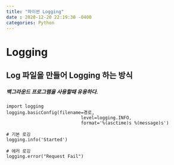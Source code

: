 ```yaml
---
title: "파이썬 Logging"
date : 2020-12-20 22:19:30 -0400
categories: Python
---
```



# Logging

## Log 파일을 만들어 Logging 하는 방식

##### 백그라운드 프로그램을 사용할때 유용하다.
```
import logging
logging.basicConfig(filename=경로,
                            level=logging.INFO,
                            format='%(asctime)s %(message)s')
                            
# 기본 로깅
logging.info('Started')
                            
# 에러 로깅
logging.error("Request Fail")

```
